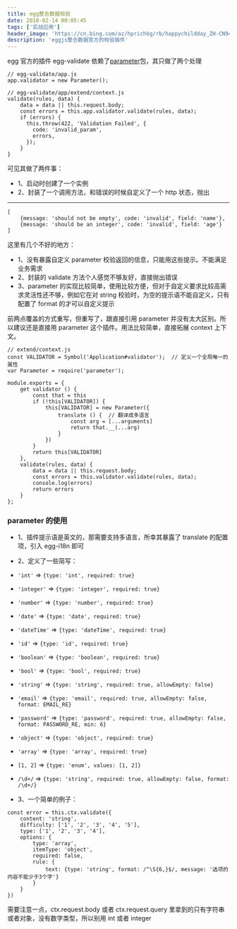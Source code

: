 ```yaml
---
title: egg整合数据校验
date: 2018-02-14 00:05:45
tags: ['实战应用']
header_image: 'https://cn.bing.com/az/hprichbg/rb/happychildday_ZH-CN9412524114_1920x1080.jpg'
description: 'eggjs整合数据官方的校验插件'
---
```


egg 官方的插件 egg-validate 依赖了[parameter](https://github.com/node-modules/parameter/blob/master/README.md)包，其只做了两个处理

```
// egg-validate/app.js
app.validator = new Parameter();

// egg-validate/app/extend/context.js
validate(rules, data) {
	data = data || this.request.body;
	const errors = this.app.validator.validate(rules, data);
	if (errors) {
	  this.throw(422, 'Validation Failed', {
	    code: 'invalid_param',
	    errors,
	  });
	}
}
```

可见其做了两件事：

- 1、启动时创建了一个实例
- 2、封装了一个调用方法，和错误的时候自定义了一个 http 状态，抛出

---

```
[
	{message: 'should not be empty', code: 'invalid', field: 'name'},
	{message: 'should be an integer', code: 'invalid', field: 'age'}
]
```

这里有几个不好的地方：

- 1、没有暴露自定义 parameter 校验返回的信息，只能用这些提示。不能满足业务需求
- 2、封装的 validate 方法个人感觉不够友好，直接抛出错误
- 3、parameter 的实现比较简单，使用比较方便，但对于自定义要求比较高需求灵活性还不够，例如它在对 string 校验时，为空的提示语不能自定义，只有配置了 format 的才可以自定义提示

前两点覆盖的方式重写，但重写了，跟直接引用 parameter 并没有太大区别。所以建议还是直接用 parameter 这个插件。用法比较简单，直接拓展 context 上下文。

```
// extend/context.js
const VALIDATOR = Symbol('Application#validator');	// 定义一个全局唯一的属性
var Parameter = require('parameter');

module.exports = {
    get validator () {
        const that = this
        if (!this[VALIDATOR]) {
            this[VALIDATOR] = new Parameter({
                translate () {	// 翻译成多语言
                    const arg = [...arguments]
                    return that.__(...arg)
                }
            })
        }
        return this[VALIDATOR]
    },
    validate(rules, data) {
        data = data || this.request.body;
        const errors = this.validator.validate(rules, data);
        console.log(errors)
        return errors
    }
};
```

### parameter 的使用

- 1、插件提示语是英文的，那需要支持多语言，所幸其暴露了 translate 的配置项，引入 egg-i18n 即可

- 2、定义了一些简写：
- `'int'` => `{type: 'int', required: true}`
- `'integer'` => `{type: 'integer', required: true}`
- `'number'` => `{type: 'number', required: true}`
- `'date'` => `{type: 'date', required: true}`
- `'dateTime'` => `{type: 'dateTime', required: true}`
- `'id'` => `{type: 'id', required: true}`
- `'boolean'` => `{type: 'boolean', required: true}`
- `'bool'` => `{type: 'bool', required: true}`
- `'string'` => `{type: 'string', required: true, allowEmpty: false}`
- `'email'` => `{type: 'email', required: true, allowEmpty: false, format: EMAIL_RE}`
- `'password'` => `{type: 'password', required: true, allowEmpty: false, format: PASSWORD_RE, min: 6}`
- `'object'` => `{type: 'object', required: true}`
- `'array'` => `{type: 'array', required: true}`
- `[1, 2]` => `{type: 'enum', values: [1, 2]}`
- `/\d+/` => `{type: 'string', required: true, allowEmpty: false, format: /\d+/}`

- 3、一个简单的例子：

```
const error = this.ctx.validate({
    content: 'string',
    difficulty: ['1', '2', '3', '4', '5'],
    type: ['1', '2', '3', '4'],
    options: {
        type: 'array',
        itemType: 'object',
        required: false,
        rule: {
            text: {type: 'string', format: /^\S{6,}$/, message: '选项的内容不能少于3个字'}
        }
    }
})
```

需要注意一点，ctx.request.body 或者 ctx.request.query 里拿到的只有字符串或者对象，没有数字类型，所以别用 int 或者 integer
